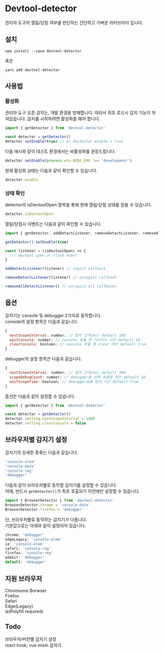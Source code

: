 # Devtool-detector

관리자 도구의 열림/닫힘 여부를 판단하는 간단하고 가벼운 라이브러리 입니다.

## 설치
```
npm install --save devtool-detector
```
혹은
```
yarn add devtool-detector
```

## 사용법

### 활성화

관리자 도구 오픈 감지는, 개발 환경을 방해합니다.
따라서 최초 로드시 감지 기능이 꺼져있습니다. 감지를 시작하려면 활성화를 해야 합니다.

```js
import { getDetector } from 'devtool-detector'

const detector = getDetector()
detector.setEnable(true) // or dectector.enable = true
```

다음 예시와 같이 테스트 환경에서는 비활성화를 권장드립니다.

```js
detector.setEnable(process.env.NODE_ENV !== 'development')
```

현재 활성화 상태는 다음과 같이 확인할 수 있습니다.

```js
detector.enable
```

### 상태 확인

detector의 isDevtoolOpen 항목을 통해 현재 열림/닫힘 상태를 얻을 수 있습니다.

```js
detector.isDevtoolOpen
```

열림/닫힘시 이벤트는 다음과 같이 확인할 수 있습니다.

```js
import { getDetector, addDetectListener, removeDetectListener, removeAllDetectListener } from 'devtool-detector'

getDetector().setEnable(true)

const listener = (isDevtoolOpen) => {
  /// devtool open or close event
}

addDetectListener(listener) // regist callback

removeDetectListener(listener) // unregist callback

removeAllDetectListener() // unregist all callbacks
```

## 옵션

감지기는 console 및 debugger 2가지로 동작합니다.  
console의 설정 항목은 다음과 같습니다.
```js
{
  nextScopeInterval: number; // 탐지 간격(ms) default 100
  waitConsole: number; // console 호출 후 기다리는 시간 default 10
  clearConsole: boolean; // console 호출 후 clear 여부 default true
}
```

debugger의 설정 항목은 다음과 같습니다.
```js
{
  nextScopeInterval: number; // 탐지 간격(ms) default 100
  scopeDebugCount: number; // debugger를 반복 호출할 횟수 default 10
  waitScopeTime: boolean; // debugger호출 탐지 시간 default true
}
```

옵션은 다음과 같이 설정할 수 있습니다.
```js
import { getDetector } from 'devtool-detector'

const detector = getDetector()
detector.setting.nextScopeInterval = 1000
detector.setting.clearConsole = false
```

## 브라우저별 감지기 설정
감지기의 상세한 종류는 다음과 같습니다.
```js
'console-elem'
'console-date'
'console-reg'
'debugger'
```
다음과 같이 브라우저별로 동작할 감지기를 설정할 수 있습니다.  
이때, 반드시 `getDetector()`가 최초 호출되기 이전에만 설정할 수 있습니다.
```js
import { BrowserDetector } from 'devtool-detector'
BrowserDetector.chrome = 'console-date'
BrowserDetector.firefox = 'debugger'
```
단, 브라우저별로 동작하는 감지기가 다릅니다.  
기본값으로는 아래와 같이 설정되어 있습니다.
```js
chrome: 'debugger'
edgeLegacy: 'console-elem'
ie: 'console-elem'
safari: 'console-reg'
firefox: 'console-reg'
webkit: 'debugger'
default: 'debugger'
```
## 지원 브라우저
Chromiume Borwser  
Firefox  
Safari  
Edge(Legacy)  
ie(Polyfill required)
## Todo
브라우저/버전별 감지기 설정  
react hook, vue mixin 감지기